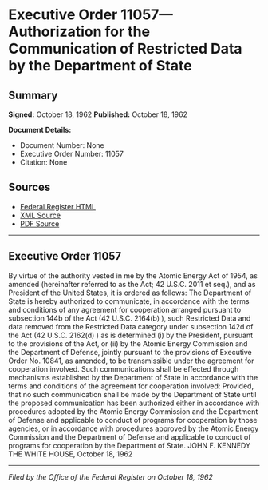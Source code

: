 # Executive Order 11057—Authorization for the Communication of Restricted Data by the Department of State

## Summary

**Signed:** October 18, 1962
**Published:** October 18, 1962

**Document Details:**
- Document Number: None
- Executive Order Number: 11057
- Citation: None

## Sources
- [Federal Register HTML](https://www.presidency.ucsb.edu/documents/executive-order-11057-authorization-for-the-communication-restricted-data-the-department)
- [XML Source](None)
- [PDF Source](None)

---

## Executive Order 11057

By virtue of the authority vested in me by the Atomic Energy Act of 1954, as amended (hereinafter referred to as the Act; 42 U.S.C. 2011 et seq.), and as President of the United States, it is ordered as follows:
The Department of State is hereby authorized to communicate, in accordance with the terms and conditions of any agreement for cooperation arranged pursuant to subsection 144b of the Act (42 U.S.C. 2164(b) ), such Restricted Data and data removed from the Restricted Data category under subsection 142d of the Act (42 U.S.C. 2162(d) ) as is determined
    (i) by the President, pursuant to the provisions of the Act, or
    (ii) by the Atomic Energy Commission and the Department of Defense, jointly pursuant to the provisions of Executive Order No. 10841, as amended, to be transmissible under the agreement for cooperation involved. Such communications shall be effected through mechanisms established by the Department of State in accordance with the terms and conditions of the agreement for cooperation involved: Provided, that no such communication shall be made by the Department of State until the proposed communication has been authorized either in accordance with procedures adopted by the Atomic Energy Commission and the Department of Defense and applicable to conduct of programs for cooperation by those agencies, or in accordance with procedures approved by the Atomic Energy Commission and the Department of Defense and applicable to conduct of programs for cooperation by the Department of State.
JOHN F. KENNEDY
THE WHITE HOUSE,
October 18, 1962

---

*Filed by the Office of the Federal Register on October 18, 1962*
